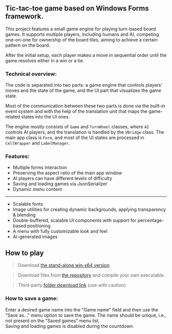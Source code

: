 ## Tic-tac-toe game based on Windows Forms framework.

This project features a small game engine for playing turn-based board games. It supports multiple players, including humans and AI, competing one-on-one for ownership of the board tiles, aiming to achieve a certain pattern on the board.

After the initial setup, each player makes a move in sequential order until the game resolves either in a win or a tie.

### Technical overview:

The code is separated into two parts: a game engine that controls players' moves and the state of the game, and the UI part that visualizes the game state.

Most of the communication between these two parts is done via the built-in event system and with the help of the translation unit that maps the game-related states into the UI ones.

The engine mostly consists of `Game` and `TurnWheel` classes, where `AI` controls AI players, and the translation is handled by the `VBridge` class. The main app class is `Form`, and most of the UI states are processed in `CellWrapper` and `LabelManager`.

### Features:
- Multiple forms interaction
- Preserving the aspect ratio of the main app window
- AI players can have different levels of difficulty
- Saving and loading games via JsonSerializer
- Dynamic menu content
---
- Scalable fonts
- Image utilities for creating dynamic backgrounds, applying transparency & blending
- Double-buffered, scalable UI components with support for percentage-based positioning
- A menu with fully customizable look and feel
- AI-generated images

## How to play
> Download [the stand-alone win-x64 version](https://raw.githubusercontent.com/alikim-com/tafe/main/programming/WinForms_Tic_Tac_Toe/WinForms_Tic_Tac_Toe_standalone.zip)

> Download files from [the repository](https://github.com/alikim-com/tafe/tree/main/programming/WinForms_Tic_Tac_Toe) and compile your own executable.

> Third-party [folder download link](https://download-directory.github.io/?url=https%3A%2F%2Fgithub.com%2Falikim-com%2Ftafe%2Ftree%2Fmain%2Fprogramming%2FWinForms_Tic_Tac_Toe) (use with caution)

### How to save a game: 
Enter a desired game name into the "Game name" field and then use the "Save as..." menu option to save the game. The name should be unique, i.e., not present on the "Saved games" menu list.<br/>Saving and loading games is disabled during the countdown.
